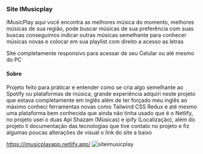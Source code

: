 <h3>Site IMusicplay</h3>

<p>IMusicPlay aqui você encontra as melhores música do momento, melhores músicas de sua região, pode buscar músicas de sua preferência com suas buscas conseguimos indicar outras músicas semelhante para conhecer músicas novas e colocar em sua playlist com direito a acesso as letras</p>

<P>Site completamente responsivo para acessar de seu Celular ou até mesmo do PC</P>


<h4>Sobre</h4>
<p>Projeto feito para práticar e entender como se cria algo semelhante ao Spotify ou plataformas de música, grande experiência adquiri neste projeto que estava completamente em inglês além de ter forçado meu inglês ao máximo conheci ferramentas novas como  Tailwind CSS Redux e até mesmo uma plataforma bem conhecida que ainda não tinha usado que é o Netlify, no projeto usei o duas Api Shazam (Músicas) e ipify (Localização), além do projeto li documentação das tecnologias que tive contato no projeto e fiz algumas poucas alterações de visual o link do site a baixo</p>




https://imusicplayapp.netlify.app/
![siteimusicplay](https://user-images.githubusercontent.com/97806169/192648860-005bf655-f764-4eae-b7c9-6d3b15e82d20.png)
